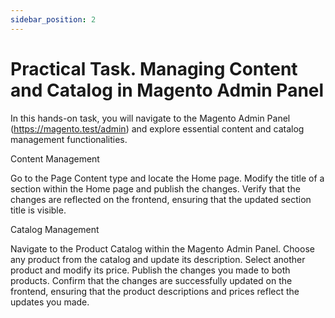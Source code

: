```yaml
---
sidebar_position: 2
---
```


# Practical Task. Managing Content and Catalog in Magento Admin Panel

In this hands-on task, you will navigate to the Magento Admin Panel (https://magento.test/admin) and explore essential content and catalog management functionalities.

Content Management

Go to the Page Content type and locate the Home page.
Modify the title of a section within the Home page and publish the changes.
Verify that the changes are reflected on the frontend, ensuring that the updated section title is visible.

Catalog Management

Navigate to the Product Catalog within the Magento Admin Panel.
Choose any product from the catalog and update its description.
Select another product and modify its price.
Publish the changes you made to both products.
Confirm that the changes are successfully updated on the frontend, ensuring that the product descriptions and prices reflect the updates you made.